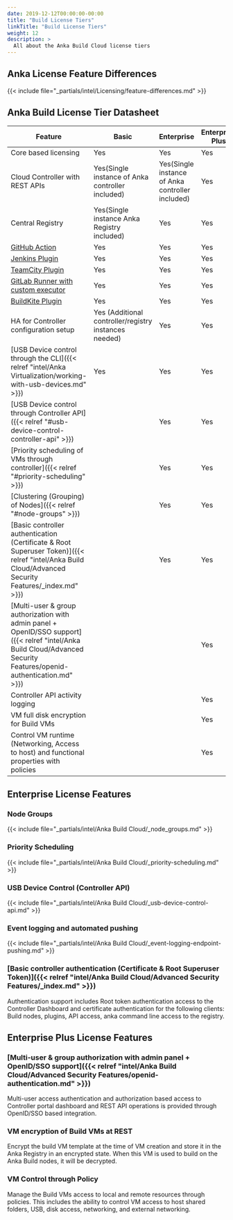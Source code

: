 ```yaml
---
date: 2019-12-12T00:00:00-00:00
title: "Build License Tiers"
linkTitle: "Build License Tiers"
weight: 12
description: >
  All about the Anka Build Cloud license tiers
---
```


## Anka License Feature Differences

{{< include file="_partials/intel/Licensing/feature-differences.md" >}}

## Anka Build License Tier Datasheet

**Feature** | **Basic** | **Enterprise** | **Enterprise Plus**
--- | --- | --- |  ---
Core based licensing | Yes | Yes | Yes
Cloud Controller with REST APIs | Yes(Single instance of Anka controller included) | Yes(Single instance of Anka controller included) | Yes
Central Registry | Yes(Single instance Anka Registry included) | Yes | Yes
[GitHub Action](https://github.com/marketplace/actions/anka-vm-github-action) | Yes | Yes | Yes
[Jenkins Plugin](https://plugins.jenkins.io/anka-build/) | Yes | Yes | Yes
[TeamCity Plugin](https://plugins.jetbrains.com/plugin/10733-anka-build-cloud) | Yes | Yes | Yes
[GitLab Runner with custom executor](https://github.com/veertuinc/gitlab-runner) | Yes | Yes | Yes
[BuildKite Plugin](https://github.com/veertuinc/anka-buildkite-plugin) | Yes | Yes | Yes
HA for Controller configuration setup | Yes (Additional controller/registry instances needed) | Yes | Yes
[USB Device control through the CLI]({{< relref "intel/Anka Virtualization/working-with-usb-devices.md" >}}) |  Yes  | Yes | Yes
[USB Device control through Controller API]({{< relref "#usb-device-control-controller-api" >}}) |    | Yes | Yes
[Priority scheduling of VMs through controller]({{< relref "#priority-scheduling" >}}) |    | Yes | Yes
[Clustering (Grouping) of Nodes]({{< relref "#node-groups" >}}) |    | Yes | Yes 
[Basic controller authentication (Certificate & Root Superuser Token)]({{< relref "intel/Anka Build Cloud/Advanced Security Features/_index.md" >}}) |    | Yes | Yes
[Multi-user & group authorization with admin panel + OpenID/SSO support]({{< relref "intel/Anka Build Cloud/Advanced Security Features/openid-authentication.md" >}}) |    |    | Yes
Controller API activity logging |    |    | Yes
VM full disk encryption for Build VMs |    |    | Yes
Control VM runtime (Networking, Access to host) and functional properties with policies |    |    | Yes 

## Enterprise License Features

### Node Groups

{{< include file="_partials/intel/Anka Build Cloud/_node_groups.md" >}}

### Priority Scheduling

{{< include file="_partials/intel/Anka Build Cloud/_priority-scheduling.md" >}}

### USB Device Control (Controller API)

{{< include file="_partials/intel/Anka Build Cloud/_usb-device-control-api.md" >}}

### Event logging and automated pushing

{{< include file="_partials/intel/Anka Build Cloud/_event-logging-endpoint-pushing.md" >}}

### [Basic controller authentication (Certificate & Root Superuser Token)]({{< relref "intel/Anka Build Cloud/Advanced Security Features/_index.md" >}})

Authentication support includes Root token authentication access to the Controller Dashboard and certificate authentication for the following clients: Build nodes, plugins, API access, anka command line access to the registry.

## Enterprise Plus License Features

### [Multi-user & group authorization with admin panel + OpenID/SSO support]({{< relref "intel/Anka Build Cloud/Advanced Security Features/openid-authentication.md" >}})

Multi-user access authentication and authorization based access to Controller portal dashboard and REST API operations is provided through OpenID/SSO based integration.

### VM encryption of Build VMs at REST

Encrypt the build VM template at the time of VM creation and store it in the Anka Registry in an encrypted state. When this VM is used to build on the Anka Build nodes, it will be decrypted.

### VM Control through Policy

Manage the Build VMs access to local and remote resources through policies. This includes the ability to control VM access to host shared folders, USB, disk access, networking, and external networking.
